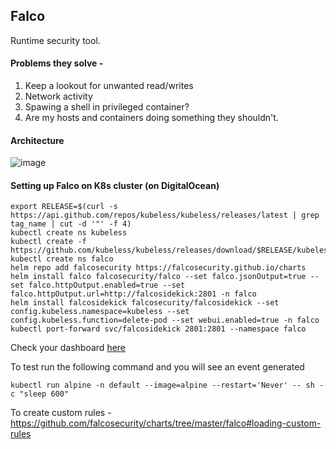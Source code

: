 ## Falco

Runtime security tool. 

#### Problems they solve - 

1. Keep a lookout for unwanted read/writes
2. Network activity
3. Spawing a shell in privileged container?
4. Are my hosts and containers doing something they shouldn't. 

#### Architecture

![image](https://user-images.githubusercontent.com/8276139/126784260-05b58552-cacf-4ec5-aa0f-844e63ce6933.png)

#### Setting up Falco on K8s cluster (on DigitalOcean)

```cd
export RELEASE=$(curl -s https://api.github.com/repos/kubeless/kubeless/releases/latest | grep tag_name | cut -d '"' -f 4)
kubectl create ns kubeless
kubectl create -f https://github.com/kubeless/kubeless/releases/download/$RELEASE/kubeless-$RELEASE.yaml
kubectl create ns falco
helm repo add falcosecurity https://falcosecurity.github.io/charts
helm install falco falcosecurity/falco --set falco.jsonOutput=true --set falco.httpOutput.enabled=true --set falco.httpOutput.url=http://falcosidekick:2801 -n falco
helm install falcosidekick falcosecurity/falcosidekick --set config.kubeless.namespace=kubeless --set config.kubeless.function=delete-pod --set webui.enabled=true -n falco
kubectl port-forward svc/falcosidekick 2801:2801 --namespace falco
```

Check your dashboard [here](http://localhost:2802/ui/#/events)

To test run the following command and you will see an event generated
```cd
kubectl run alpine -n default --image=alpine --restart='Never' -- sh -c "sleep 600"
```

To create custom rules - https://github.com/falcosecurity/charts/tree/master/falco#loading-custom-rules
